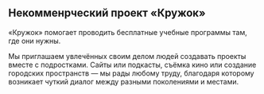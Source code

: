 ## Некомменрческий проект «Кружок»

«Кружок» помогает проводить бесплатные учебные программы там, где они нужны.

Мы приглашаем увлечённых своим делом людей создавать проекты вместе с подростками. Сайты или подкасты, съёмка кино или создание городских пространств — мы рады любому труду, благодаря которому возникает чуткий диалог между разными поколениями и местами.
